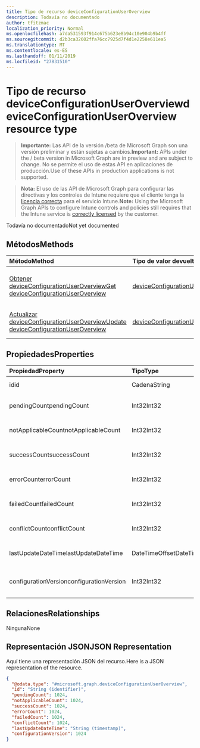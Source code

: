 ```yaml
---
title: Tipo de recurso deviceConfigurationUserOverview
description: Todavía no documentado
author: tfitzmac
localization_priority: Normal
ms.openlocfilehash: a7da531593f914c675b623e8b94c10e904b9b4ff
ms.sourcegitcommit: d2b3ca32602ffa76cc7925d7f4d1e2258e611ea5
ms.translationtype: MT
ms.contentlocale: es-ES
ms.lasthandoff: 01/11/2019
ms.locfileid: "27831510"
---
```

# <a name="deviceconfigurationuseroverview-resource-type"></a><span data-ttu-id="61a80-103">Tipo de recurso deviceConfigurationUserOverview</span><span class="sxs-lookup"><span data-stu-id="61a80-103">deviceConfigurationUserOverview resource type</span></span>

> <span data-ttu-id="61a80-104">**Importante:** Las API de la versión /beta de Microsoft Graph son una versión preliminar y están sujetas a cambios.</span><span class="sxs-lookup"><span data-stu-id="61a80-104">**Important:** APIs under the / beta version in Microsoft Graph are in preview and are subject to change.</span></span> <span data-ttu-id="61a80-105">No se permite el uso de estas API en aplicaciones de producción.</span><span class="sxs-lookup"><span data-stu-id="61a80-105">Use of these APIs in production applications is not supported.</span></span>

> <span data-ttu-id="61a80-106">**Nota:** El uso de las API de Microsoft Graph para configurar las directivas y los controles de Intune requiere que el cliente tenga la [licencia correcta](https://go.microsoft.com/fwlink/?linkid=839381) para el servicio Intune.</span><span class="sxs-lookup"><span data-stu-id="61a80-106">**Note:** Using the Microsoft Graph APIs to configure Intune controls and policies still requires that the Intune service is [correctly licensed](https://go.microsoft.com/fwlink/?linkid=839381) by the customer.</span></span>

<span data-ttu-id="61a80-107">Todavía no documentado</span><span class="sxs-lookup"><span data-stu-id="61a80-107">Not yet documented</span></span>
## <a name="methods"></a><span data-ttu-id="61a80-108">Métodos</span><span class="sxs-lookup"><span data-stu-id="61a80-108">Methods</span></span>
|<span data-ttu-id="61a80-109">Método</span><span class="sxs-lookup"><span data-stu-id="61a80-109">Method</span></span>|<span data-ttu-id="61a80-110">Tipo de valor devuelto</span><span class="sxs-lookup"><span data-stu-id="61a80-110">Return Type</span></span>|<span data-ttu-id="61a80-111">Descripción</span><span class="sxs-lookup"><span data-stu-id="61a80-111">Description</span></span>|
|:---|:---|:---|
|[<span data-ttu-id="61a80-112">Obtener deviceConfigurationUserOverview</span><span class="sxs-lookup"><span data-stu-id="61a80-112">Get deviceConfigurationUserOverview</span></span>](../api/intune-deviceconfig-deviceconfigurationuseroverview-get.md)|[<span data-ttu-id="61a80-113">deviceConfigurationUserOverview</span><span class="sxs-lookup"><span data-stu-id="61a80-113">deviceConfigurationUserOverview</span></span>](../resources/intune-deviceconfig-deviceconfigurationuseroverview.md)|<span data-ttu-id="61a80-114">Lea las propiedades y las relaciones del objeto [deviceConfigurationUserOverview](../resources/intune-deviceconfig-deviceconfigurationuseroverview.md).</span><span class="sxs-lookup"><span data-stu-id="61a80-114">Read properties and relationships of the [deviceConfigurationUserOverview](../resources/intune-deviceconfig-deviceconfigurationuseroverview.md) object.</span></span>|
|[<span data-ttu-id="61a80-115">Actualizar deviceConfigurationUserOverview</span><span class="sxs-lookup"><span data-stu-id="61a80-115">Update deviceConfigurationUserOverview</span></span>](../api/intune-deviceconfig-deviceconfigurationuseroverview-update.md)|[<span data-ttu-id="61a80-116">deviceConfigurationUserOverview</span><span class="sxs-lookup"><span data-stu-id="61a80-116">deviceConfigurationUserOverview</span></span>](../resources/intune-deviceconfig-deviceconfigurationuseroverview.md)|<span data-ttu-id="61a80-117">Actualice las propiedades de un objeto [deviceConfigurationUserOverview](../resources/intune-deviceconfig-deviceconfigurationuseroverview.md).</span><span class="sxs-lookup"><span data-stu-id="61a80-117">Update the properties of a [deviceConfigurationUserOverview](../resources/intune-deviceconfig-deviceconfigurationuseroverview.md) object.</span></span>|

## <a name="properties"></a><span data-ttu-id="61a80-118">Propiedades</span><span class="sxs-lookup"><span data-stu-id="61a80-118">Properties</span></span>
|<span data-ttu-id="61a80-119">Propiedad</span><span class="sxs-lookup"><span data-stu-id="61a80-119">Property</span></span>|<span data-ttu-id="61a80-120">Tipo</span><span class="sxs-lookup"><span data-stu-id="61a80-120">Type</span></span>|<span data-ttu-id="61a80-121">Descripción</span><span class="sxs-lookup"><span data-stu-id="61a80-121">Description</span></span>|
|:---|:---|:---|
|<span data-ttu-id="61a80-122">id</span><span class="sxs-lookup"><span data-stu-id="61a80-122">id</span></span>|<span data-ttu-id="61a80-123">Cadena</span><span class="sxs-lookup"><span data-stu-id="61a80-123">String</span></span>|<span data-ttu-id="61a80-124">Clave de la entidad.</span><span class="sxs-lookup"><span data-stu-id="61a80-124">Key of the entity.</span></span>|
|<span data-ttu-id="61a80-125">pendingCount</span><span class="sxs-lookup"><span data-stu-id="61a80-125">pendingCount</span></span>|<span data-ttu-id="61a80-126">Int32</span><span class="sxs-lookup"><span data-stu-id="61a80-126">Int32</span></span>|<span data-ttu-id="61a80-127">Número de usuarios pendientes</span><span class="sxs-lookup"><span data-stu-id="61a80-127">Number of pending Users</span></span>|
|<span data-ttu-id="61a80-128">notApplicableCount</span><span class="sxs-lookup"><span data-stu-id="61a80-128">notApplicableCount</span></span>|<span data-ttu-id="61a80-129">Int32</span><span class="sxs-lookup"><span data-stu-id="61a80-129">Int32</span></span>|<span data-ttu-id="61a80-130">Número de usuarios no es aplicable.</span><span class="sxs-lookup"><span data-stu-id="61a80-130">Number of not applicable users</span></span>|
|<span data-ttu-id="61a80-131">successCount</span><span class="sxs-lookup"><span data-stu-id="61a80-131">successCount</span></span>|<span data-ttu-id="61a80-132">Int32</span><span class="sxs-lookup"><span data-stu-id="61a80-132">Int32</span></span>|<span data-ttu-id="61a80-133">Número de usuarios correctos</span><span class="sxs-lookup"><span data-stu-id="61a80-133">Number of succeeded Users</span></span>|
|<span data-ttu-id="61a80-134">errorCount</span><span class="sxs-lookup"><span data-stu-id="61a80-134">errorCount</span></span>|<span data-ttu-id="61a80-135">Int32</span><span class="sxs-lookup"><span data-stu-id="61a80-135">Int32</span></span>|<span data-ttu-id="61a80-136">Número de usuarios con error</span><span class="sxs-lookup"><span data-stu-id="61a80-136">Number of error Users</span></span>|
|<span data-ttu-id="61a80-137">failedCount</span><span class="sxs-lookup"><span data-stu-id="61a80-137">failedCount</span></span>|<span data-ttu-id="61a80-138">Int32</span><span class="sxs-lookup"><span data-stu-id="61a80-138">Int32</span></span>|<span data-ttu-id="61a80-139">Número de usuarios erróneos</span><span class="sxs-lookup"><span data-stu-id="61a80-139">Number of failed Users</span></span>|
|<span data-ttu-id="61a80-140">conflictCount</span><span class="sxs-lookup"><span data-stu-id="61a80-140">conflictCount</span></span>|<span data-ttu-id="61a80-141">Int32</span><span class="sxs-lookup"><span data-stu-id="61a80-141">Int32</span></span>|<span data-ttu-id="61a80-142">Número de usuarios en conflicto</span><span class="sxs-lookup"><span data-stu-id="61a80-142">Number of users in conflict</span></span>|
|<span data-ttu-id="61a80-143">lastUpdateDateTime</span><span class="sxs-lookup"><span data-stu-id="61a80-143">lastUpdateDateTime</span></span>|<span data-ttu-id="61a80-144">DateTimeOffset</span><span class="sxs-lookup"><span data-stu-id="61a80-144">DateTimeOffset</span></span>|<span data-ttu-id="61a80-145">Última hora de actualización</span><span class="sxs-lookup"><span data-stu-id="61a80-145">Last update time</span></span>|
|<span data-ttu-id="61a80-146">configurationVersion</span><span class="sxs-lookup"><span data-stu-id="61a80-146">configurationVersion</span></span>|<span data-ttu-id="61a80-147">Int32</span><span class="sxs-lookup"><span data-stu-id="61a80-147">Int32</span></span>|<span data-ttu-id="61a80-148">Versión de la directiva para esa información general</span><span class="sxs-lookup"><span data-stu-id="61a80-148">Version of the policy for that overview</span></span>|

## <a name="relationships"></a><span data-ttu-id="61a80-149">Relaciones</span><span class="sxs-lookup"><span data-stu-id="61a80-149">Relationships</span></span>
<span data-ttu-id="61a80-150">Ninguna</span><span class="sxs-lookup"><span data-stu-id="61a80-150">None</span></span>
## <a name="json-representation"></a><span data-ttu-id="61a80-151">Representación JSON</span><span class="sxs-lookup"><span data-stu-id="61a80-151">JSON Representation</span></span>
<span data-ttu-id="61a80-152">Aquí tiene una representación JSON del recurso.</span><span class="sxs-lookup"><span data-stu-id="61a80-152">Here is a JSON representation of the resource.</span></span>
<!-- {
  "blockType": "resource",
  "keyProperty": "id",
  "@odata.type": "microsoft.graph.deviceConfigurationUserOverview"
}
-->
``` json
{
  "@odata.type": "#microsoft.graph.deviceConfigurationUserOverview",
  "id": "String (identifier)",
  "pendingCount": 1024,
  "notApplicableCount": 1024,
  "successCount": 1024,
  "errorCount": 1024,
  "failedCount": 1024,
  "conflictCount": 1024,
  "lastUpdateDateTime": "String (timestamp)",
  "configurationVersion": 1024
}
```





